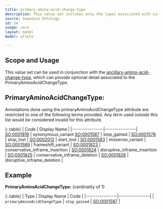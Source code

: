 ```yaml
---
title: primary-amino-acid-change-type
description: This value set includes only the types associated with simple amino acid alleles.
source: Sequence Ontology
id: 24
usage: core
layout: model
model: allele

---
```


Scope and Usage
---------------

This value set can be used in conjunction with the [ancillary-amino-acid-change-type](ancillary_amino_acid_change_type.html), which can provide optional detail associated to the PrimaryAminoAcidChangeType.

PrimaryAminoAcidChangeType:
----------------------------------

Annotations done using the primaryAminoAcidChangeType attribute are restricted to one of the following terms provided.  Any term used outside this list would be considered invalid for this attribute.

{:.table}
| Code | Display Name |
|----------------|----------------|
[SO:0001819](http://www.sequenceontology.org/browser/current_svn/term/SO:0001819) | synonymous_variant
[SO:0001587](http://www.sequenceontology.org/browser/current_svn/term/SO:0001587) | stop_gained |
[SO:0001578](http://www.sequenceontology.org/browser/current_svn/term/SO:0001578) | stop_lost |
[SO:0002012](http://www.sequenceontology.org/browser/current_svn/term/SO:0002012) | start_lost |
[SO:0001583](http://www.sequenceontology.org/browser/current_svn/term/SO:0001583) | missense_variant |
[SO:0001589](http://www.sequenceontology.org/miso/current_svn/term/SO:0001589)    | frameshift_variant |
[SO:0001823](http://www.sequenceontology.org/browser/current_svn/term/SO:0001823) | conservative_inframe_insertion |
[SO:0001824](http://www.sequenceontology.org/browser/current_svn/term/SO:0001824) | disruptive_inframe_insertion |
[SO:0001825](http://www.sequenceontology.org/browser/current_svn/term/SO:0001825) | conservative_inframe_deletion |
[SO:0001826](http://www.sequenceontology.org/browser/current_svn/term/SO:0001826) | disruptive_inframe_deletion |

Example
-------

**PrimaryAminoAcidChangeType:** (cardinality of 1)

{:.table}
| Type | Display Name | Code |
|----------------|----------------|
| `primaryAminoAcidChangeType` | `stop_gained` | [SO:0001587](http://www.sequenceontology.org/browser/current_svn/term/SO:0001587) |


